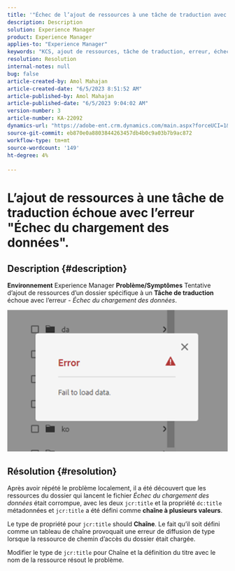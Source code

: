 ```yaml
---
title: '"Échec de l’ajout de ressources à une tâche de traduction avec l’erreur \"Échec du chargement des données\"'
description: Description
solution: Experience Manager
product: Experience Manager
applies-to: "Experience Manager"
keywords: "KCS, ajout de ressources, tâche de traduction, erreur, échec du chargement des données"
resolution: Resolution
internal-notes: null
bug: false
article-created-by: Amol Mahajan
article-created-date: "6/5/2023 8:51:52 AM"
article-published-by: Amol Mahajan
article-published-date: "6/5/2023 9:04:02 AM"
version-number: 3
article-number: KA-22092
dynamics-url: "https://adobe-ent.crm.dynamics.com/main.aspx?forceUCI=1&pagetype=entityrecord&etn=knowledgearticle&id=aa66af33-7e03-ee11-8f6e-6045bd006268"
source-git-commit: eb870e0a8803844263457db4b0c9a03b7b9ac872
workflow-type: tm+mt
source-wordcount: '149'
ht-degree: 4%

---
```


# L’ajout de ressources à une tâche de traduction échoue avec l’erreur &quot;Échec du chargement des données&quot;.

## Description {#description}

<b>Environnement</b>
Experience Manager
<b>Problème/Symptômes</b>
Tentative d’ajout de ressources d’un dossier spécifique à un <b>Tâche de traduction</b> échoue avec l’erreur - *Échec du chargement des données*.

![](assets/___ab66af33-7e03-ee11-8f6e-6045bd006268___.png)


## Résolution {#resolution}


Après avoir répété le problème localement, il a été découvert que les ressources du dossier qui lancent le fichier *Échec du chargement des données* était corrompue, avec les deux `jcr:title` et la propriété `dc:title` métadonnées et `jcr:title` a été défini comme <b>chaîne à plusieurs valeurs</b>.

Le type de propriété pour `jcr:title` should <b>Chaîne</b>. Le fait qu’il soit défini comme un tableau de chaîne provoquait une erreur de diffusion de type lorsque la ressource de chemin d’accès du dossier était chargée.

Modifier le type de `jcr:title` pour Chaîne et la définition du titre avec le nom de la ressource résout le problème.
